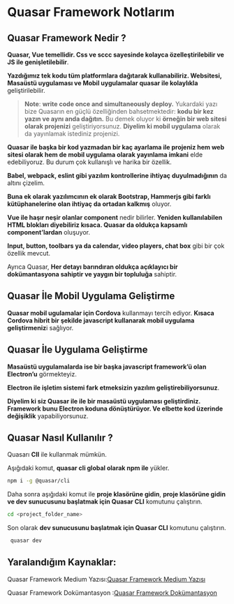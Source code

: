 # Quasar Framework Notlarım

## Quasar Framework Nedir ?
 **Quasar, Vue temellidir. Css ve sccc sayesinde kolayca özelleştirilebilir ve JS ile genişletilebilir**. 
 
 **Yazdığımız tek kodu tüm platformlara dağıtarak kullanabiliriz. Websitesi, Masaüstü uygulaması ve Mobil uygulamalar quasar ile kolaylıkla** geliştirilebilir.

 > **Note**: **write code once and simultaneously deploy.**
 Yukardaki yazı bize Quasarın en güçlü özelliğinden bahsetmektedir: **kodu bir kez yazın ve aynı anda dağıtın.**
 Bu demek oluyor ki **örneğin bir web sitesi olarak projenizi** geliştiriyorsunuz. **Diyelim ki mobil uygulama** olarak da yayınlamak istediniz projenizi. 
 
 **Quasar ile başka bir kod yazmadan bir kaç ayarlama ile projeniz hem web sitesi olarak hem de mobil uygulama olarak yayınlama imkani** elde edebiliyoruz. Bu durum çok kullanışlı ve harika bir özellik.

 **Babel, webpack, eslint gibi yazılım kontrollerine ihtiyaç duyulmadığının** da altını çizelim. 
 
 **Buna ek olarak yazılımcının ek olarak Bootstrap, Hammerjs gibi farklı kütüphanelerine olan ihtiyaç da ortadan kalkmış** oluyor.

**Vue ile haşır neşir olanlar component** nedir bilirler. **Yeniden kullanılabilen HTML blokları diyebiliriz kısaca. Quasar da oldukça kapsamlı component’lardan** oluşuyor.

**Input, button, toolbars ya da calendar, video players, chat box** gibi bir çok özellik mevcut.

Ayrıca Quasar, **Her detayı barındıran oldukça açıklayıcı bir dokümantasyona sahiptir ve yaygın bir topluluğa** sahiptir.
## Quasar İle Mobil Uygulama Geliştirme
**Quasar mobil ugulamalar için Cordova** kullanmayı tercih ediyor. **Kısaca Cordova hibrit bir şekilde javascript kullanarak mobil uygulama geliştirmeniz**i sağlıyor.
## Quasar İle Uygulama Geliştirme
**Masaüstü uygulamalarda ise bir başka javascript framework’ü olan Electron’u** görmekteyiz. 

**Electron ile işletim sistemi fark etmeksizin yazılım geliştirebiliyorsunuz**. 

**Diyelim ki siz Quasar ile ile bir masaüstü uygulaması geliştirdiniz. Framework bunu Electron koduna dönüştürüyor. Ve elbette kod üzerinde değişiklik** yapabiliyorsunuz.
## Quasar Nasıl Kullanılır ?
Quasarı **ClI** ile kullanmak mümkün.

Aşığıdaki komut, **quasar cli global olarak npm ile** yükler.
```bash
npm i -g @quasar/cli
```
Daha sonra aşığıdaki komut ile **proje klasörüne gidin**, **proje klasörüne gidin ve dev sunucusunu başlatmak için Quasar CLI** komutunu çalıştırın.
```bash
cd <project_folder_name>
```
Son olarak **dev sunucusunu başlatmak için Quasar CLI** komutunu çalıştırın.
```bash
 quasar dev
```
## Yaralandığım Kaynaklar:

Quasar Framework Medium Yazısı:[Quasar Framework Medium Yazısı](https://yagmurmutluer.medium.com/quasar-nedir-quasar-framework-ve-vue-js-4f89b1503fde)

 Quasar Framework Dokümantasyon :[Quasar Framework Dokümantasyon](https://quasar.dev/docs)

